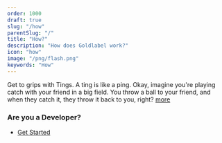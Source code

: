 ```yaml
---
order: 1000
draft: true
slug: "/how"
parentSlug: "/"
title: "How?"
description: "How does Goldlabel work?"
icon: "how"
image: "/png/flash.png"
keywords: "How"
---
```

Get to grips with Tings. A ting is like a ping. Okay, imagine you're playing catch with your friend in a big field. You throw a ball to your friend, and when they catch it, they throw it back to you, right? [more](/how/what-is-a-ping)

### Are you a Developer?

- [Get Started](/how/get-started)
